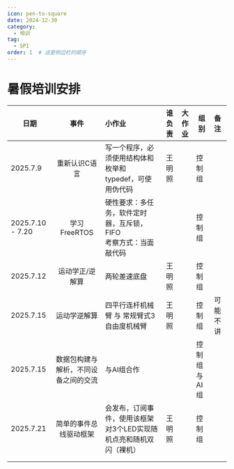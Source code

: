 ```yaml
---
icon: pen-to-square
date: 2024-12-30
category:
  - 培训
tag:
  - SPI
order: 1  # 这是侧边栏的顺序
---
```


# 暑假培训安排

| 日期             |                 事件                 | 小作业                                                       | 谁负责 | 大作业 | 组别           | 备注     |
| ---------------- | :----------------------------------: | :----------------------------------------------------------- | :----: | :----: | -------------- | :------- |
| 2025.7.9         |            重新认识C语言             | 写一个程序，必须使用结构体和枚举和typedef，可使用伪代码      | 王明照 |        | 控制组         |          |
| 2025.7.10 - 7.20 |             学习FreeRTOS             | 硬性要求：多任务，软件定时器，互斥锁，FIFO<br />考察方式：当面敲代码 |        |        | 控制组         |          |
| 2025.7.12        |           运动学正/逆解算            | 两轮差速底盘                                                 | 王明照 |        | 控制组         |          |
| 2025.7.15        |             运动学逆解算             | 四平行连杆机械臂 与 常规臂式3自由度机械臂                    | 王明照 |        | 控制组         | 可能不讲 |
| 2025.7.15        | 数据包构建与解析，不同设备之间的交流 | 与AI组合作                                                   |        |        | 控制组 与 AI组 |          |
| 2025.7.21        |        简单的事件总线驱动框架        | 会发布，订阅事件，使用该框架对3个LED实现随机点亮和随机双闪（裸机） | 王明照 |        | 控制组         |          |
|                  |                                      |                                                              |        |        |                |          |
|                  |                                      |                                                              |        |        |                |          |

